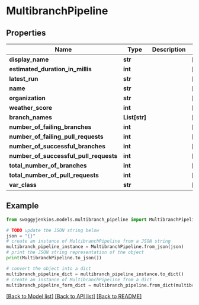 # MultibranchPipeline


## Properties

Name | Type | Description | Notes
------------ | ------------- | ------------- | -------------
**display_name** | **str** |  | [optional] 
**estimated_duration_in_millis** | **int** |  | [optional] 
**latest_run** | **str** |  | [optional] 
**name** | **str** |  | [optional] 
**organization** | **str** |  | [optional] 
**weather_score** | **int** |  | [optional] 
**branch_names** | **List[str]** |  | [optional] 
**number_of_failing_branches** | **int** |  | [optional] 
**number_of_failing_pull_requests** | **int** |  | [optional] 
**number_of_successful_branches** | **int** |  | [optional] 
**number_of_successful_pull_requests** | **int** |  | [optional] 
**total_number_of_branches** | **int** |  | [optional] 
**total_number_of_pull_requests** | **int** |  | [optional] 
**var_class** | **str** |  | [optional] 

## Example

```python
from swaggyjenkins.models.multibranch_pipeline import MultibranchPipeline

# TODO update the JSON string below
json = "{}"
# create an instance of MultibranchPipeline from a JSON string
multibranch_pipeline_instance = MultibranchPipeline.from_json(json)
# print the JSON string representation of the object
print(MultibranchPipeline.to_json())

# convert the object into a dict
multibranch_pipeline_dict = multibranch_pipeline_instance.to_dict()
# create an instance of MultibranchPipeline from a dict
multibranch_pipeline_form_dict = multibranch_pipeline.from_dict(multibranch_pipeline_dict)
```
[[Back to Model list]](../README.md#documentation-for-models) [[Back to API list]](../README.md#documentation-for-api-endpoints) [[Back to README]](../README.md)


